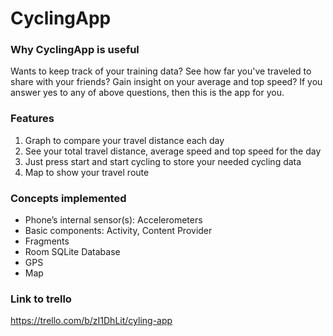 # CyclingApp

### Why CyclingApp is useful
Wants to keep track of your training data? See how far you've traveled to share with your friends? Gain insight on your average and top speed?
If you answer yes to any of above questions, then this is the app for you.

### Features
1.  Graph to compare your travel distance each day
2.  See your total travel distance, average speed and top speed for the day
3.  Just press start and start cycling to store your needed cycling data
4.  Map to show your travel route

### Concepts implemented
* Phone’s internal sensor(s): Accelerometers
* Basic components: Activity, Content Provider
* Fragments
* Room SQLite Database
* GPS
* Map

### Link to trello
https://trello.com/b/zI1DhLit/cyling-app
